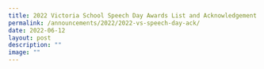 ```yaml
---
title: 2022 Victoria School Speech Day Awards List and Acknowledgement
permalink: /announcements/2022/2022-vs-speech-day-ack/
date: 2022-06-12
layout: post
description: ""
image: ""
---
```

